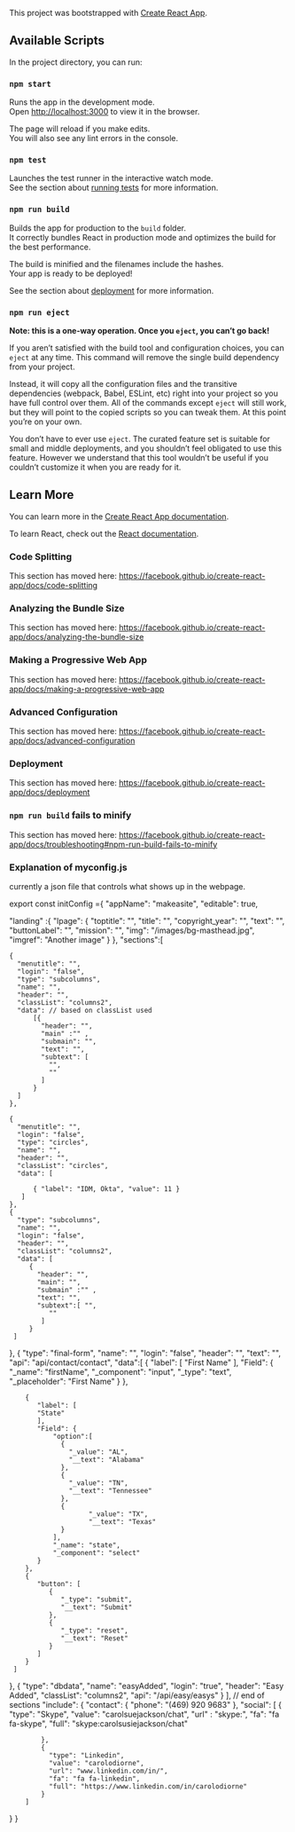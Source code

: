 This project was bootstrapped with [Create React App](https://github.com/facebook/create-react-app).

## Available Scripts

In the project directory, you can run:

### `npm start`

Runs the app in the development mode.<br />
Open [http://localhost:3000](http://localhost:3000) to view it in the browser.

The page will reload if you make edits.<br />
You will also see any lint errors in the console.

### `npm test`

Launches the test runner in the interactive watch mode.<br />
See the section about [running tests](https://facebook.github.io/create-react-app/docs/running-tests) for more information.

### `npm run build`

Builds the app for production to the `build` folder.<br />
It correctly bundles React in production mode and optimizes the build for the best performance.

The build is minified and the filenames include the hashes.<br />
Your app is ready to be deployed!

See the section about [deployment](https://facebook.github.io/create-react-app/docs/deployment) for more information.

### `npm run eject`

**Note: this is a one-way operation. Once you `eject`, you can’t go back!**

If you aren’t satisfied with the build tool and configuration choices, you can `eject` at any time. This command will remove the single build dependency from your project.

Instead, it will copy all the configuration files and the transitive dependencies (webpack, Babel, ESLint, etc) right into your project so you have full control over them. All of the commands except `eject` will still work, but they will point to the copied scripts so you can tweak them. At this point you’re on your own.

You don’t have to ever use `eject`. The curated feature set is suitable for small and middle deployments, and you shouldn’t feel obligated to use this feature. However we understand that this tool wouldn’t be useful if you couldn’t customize it when you are ready for it.

## Learn More

You can learn more in the [Create React App documentation](https://facebook.github.io/create-react-app/docs/getting-started).

To learn React, check out the [React documentation](https://reactjs.org/).

### Code Splitting

This section has moved here: https://facebook.github.io/create-react-app/docs/code-splitting

### Analyzing the Bundle Size

This section has moved here: https://facebook.github.io/create-react-app/docs/analyzing-the-bundle-size

### Making a Progressive Web App

This section has moved here: https://facebook.github.io/create-react-app/docs/making-a-progressive-web-app

### Advanced Configuration

This section has moved here: https://facebook.github.io/create-react-app/docs/advanced-configuration

### Deployment

This section has moved here: https://facebook.github.io/create-react-app/docs/deployment

### `npm run build` fails to minify

This section has moved here: https://facebook.github.io/create-react-app/docs/troubleshooting#npm-run-build-fails-to-minify


### Explanation of myconfig.js

currently a json file that controls what shows up in the webpage.


export const initConfig ={
  "appName": "makeasite",
  "editable": true,

  "landing" :{
    "lpage": {
      "toptitle": "",
      "title": "",
      "copyright_year": "",
      "text": "",
      "buttonLabel": "",
      "mission": "",
      "img": "/images/bg-masthead.jpg",
      "imgref": "Another image"
    }
  },
  "sections":[

    {
      "menutitle": "",
      "login": "false",
      "type": "subcolumns",
      "name": "",
      "header": "",
      "classList": "columns2",
      "data": // based on classList used
          [{
            "header": "",
            "main" :"" ,
            "submain": "",
            "text": "",
            "subtext": [
              "",
              ""
            ]
          }
      ]
    },

    {
      "menutitle": "",
      "login": "false",
      "type": "circles",
      "name": "",
      "header": "",
      "classList": "circles",
      "data": [

          { "label": "IDM, Okta", "value": 11 }
       ]
    },
    {
      "type": "subcolumns",
      "name": "",
      "login": "false",
      "header": "",
      "classList": "columns2",
      "data": [
         {
           "header": "",
           "main": "",
           "submain" :"" ,
           "text": "",
           "subtext":[ "",
              ""
            ]
         }
     ]
   },
   {
     "type": "final-form",
     "name": "",
     "login": "false",
     "header": "",
     "text": "",
     "api": "api/contact/contact",
     "data":[
        {
          "label": [
             "First Name"
          ],
          "Field": {
             "_name": "firstName",
             "_component": "input",
             "_type": "text",
             "_placeholder": "First Name"
          }
        },

        {
           "label": [
           "State"
           ],
           "Field": {
               "option":[
                 {
                   "_value": "AL",
                   "__text": "Alabama"
                 },
                 {
                   "_value": "TN",
                   "__text": "Tennessee"
                 },
                 {
                        "_value": "TX",
                        "__text": "Texas"
                 }
               ],
               "_name": "state",
               "_component": "select"
           }
        },
        {
           "button": [
              {
                 "_type": "submit",
                 "__text": "Submit"
              },
              {
                 "_type": "reset",
                 "__text": "Reset"
              }
           ]
        }
     ]
   },
   {
     "type": "dbdata",
     "name": "easyAdded",
     "login": "true",
     "header": "Easy Added",
     "classList": "columns2",
     "api": "/api/easy/easys"
  }
  ], // end of sections
  "include":
  {
      "contact":
        {
          "phone": "(469) 920 9683"
        },
      "social":
        [
            {
              "type": "Skype",
              "value": "carolsuejackson/chat",
              "url" : "skype:",
              "fa": "fa fa-skype",
              "full": "skype:carolsusiejackson/chat"

            },
            {
              "type": "Linkedin",
              "value": "carolodiorne",
              "url": "www.linkedin.com/in/",
              "fa": "fa fa-linkedin",
              "full": "https://www.linkedin.com/in/carolodiorne"
            }
        ]
  }
}
